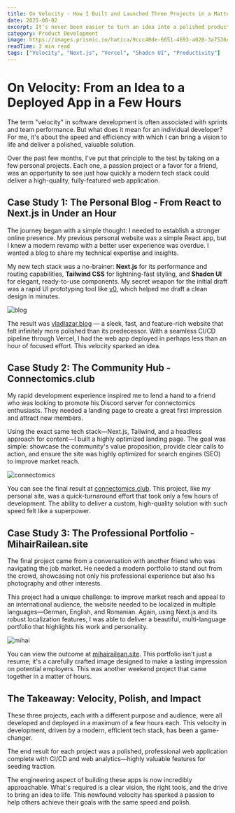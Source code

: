 ```yaml
---
title: On Velocity - How I Built and Launched Three Projects in a Matter of Hours
date: 2025-08-02
excerpt: It's never been easier to turn an idea into a polished product. This is the story of how I leveraged Next.js and a modern tech stack to rapidly build and deploy three separate projects, from a personal blog to a community hub.
category: Product Development
image: https://images.prismic.io/hatica/9ccc40de-6651-4693-a020-3a7536c5274f_How+to+increase+software+development+velocity+2+%282%29.jpg?auto=compress,format&rect=0,0,1800,1151&w=1200&h=767
readTime: 3 min read
tags: ["Velocity", "Next.js", "Vercel", "Shadcn UI", "Productivity"]
---
```


# On Velocity: From an Idea to a Deployed App in a Few Hours

The term "velocity" in software development is often associated with sprints and team performance. But what does it mean for an individual developer? For me, it's about the speed and efficiency with which I can bring a vision to life and deliver a polished, valuable solution.

Over the past few months, I've put that principle to the test by taking on a few personal projects. Each one, a passion project or a favor for a friend, was an opportunity to see just how quickly a modern tech stack could deliver a high-quality, fully-featured web application.

## Case Study 1: The Personal Blog - From React to Next.js in Under an Hour

The journey began with a simple thought: I needed to establish a stronger online presence. My previous personal website was a simple React app, but I knew a modern revamp with a better user experience was overdue. I wanted a blog to share my technical expertise and insights.

My new tech stack was a no-brainer: **Next.js** for its performance and routing capabilities, **Tailwind CSS** for lightning-fast styling, and **Shadcn UI** for elegant, ready-to-use components. My secret weapon for the initial draft was a rapid UI prototyping tool like [v0](https://v0.dev), which helped me draft a clean design in minutes.

![blog](/images/blog.png)

The result was [vladlazar.blog](https://vladlazar.net/blog) — a sleek, fast, and feature-rich website that felt infinitely more polished than its predecessor. With a seamless CI/CD pipeline through Vercel, I had the web app deployed in perhaps less than an hour of focused effort. This velocity sparked an idea.

## Case Study 2: The Community Hub - Connectomics.club

My rapid development experience inspired me to lend a hand to a friend who was looking to promote his Discord server for connectomics enthusiasts. They needed a landing page to create a great first impression and attract new members.

Using the exact same tech stack—Next.js, Tailwind, and a headless approach for content—I built a highly optimized landing page. The goal was simple: showcase the community's value proposition, provide clear calls to action, and ensure the site was highly optimized for search engines (SEO) to improve market reach.

![connectomics](/images/connectomics.png)

You can see the final result at [connectomics.club](https://connectomics.club). This project, like my personal site, was a quick-turnaround effort that took only a few hours of development. The ability to deliver a custom, high-quality solution with such speed felt like a superpower.

## Case Study 3: The Professional Portfolio - MihairRailean.site

The final project came from a conversation with another friend who was navigating the job market. He needed a modern portfolio to stand out from the crowd, showcasing not only his professional experience but also his photography and other interests.

This project had a unique challenge: to improve market reach and appeal to an international audience, the website needed to be localized in multiple languages—German, English, and Romanian. Again, using Next.js and its robust localization features, I was able to deliver a beautiful, multi-language portfolio that highlights his work and personality.

![mihai](/images/mihai.png)

You can view the outcome at [mihairailean.site](https://mihairailean.site). This portfolio isn't just a resume; it's a carefully crafted image designed to make a lasting impression on potential employers. This was another weekend project that came together in a matter of hours.

## The Takeaway: Velocity, Polish, and Impact

These three projects, each with a different purpose and audience, were all developed and deployed in a maximum of a few hours each. This velocity in development, driven by a modern, efficient tech stack, has been a game-changer.

The end result for each project was a polished, professional web application complete with CI/CD and web analytics—highly valuable features for seeding traction.

The engineering aspect of building these apps is now incredibly approachable. What's required is a clear vision, the right tools, and the drive to bring an idea to life. This newfound velocity has sparked a passion to help others achieve their goals with the same speed and polish.
